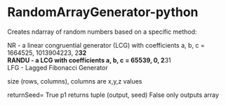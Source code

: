 # RandomArrayGenerator-python
Creates ndarray of random numbers based on a specific method:         

NR - a linear congruential generator (LCG) with coefficients a, b, c = 1664525, 1013904223, 2**32         
RANDU - a LCG with coefficients a, b, c = 65539, 0, 2**31       
LFG - Lagged Fibonacci Generator         

size (rows, columns), columns are x,y,z values         

returnSeed=
  True p1 returns tuple (output, seed)
  False only outputs array
